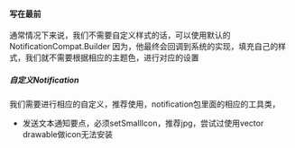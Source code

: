#### 写在最前
通常情况下来说，我们不需要自定义样式的话，可以使用默认的NotificationCompat.Builder
因为，他最终会回调到系统的实现，填充自己的样式，我们就不需要根据相应的主题色，进行对应的设置

##### 自定义Notification
我们需要进行相应的自定义，推荐使用，notification包里面的相应的工具类，
- 发送文本通知要点，必须setSmallIcon，推荐jpg，尝试过使用vector drawable做icon无法安装